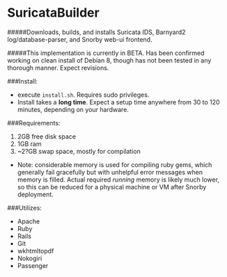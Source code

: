 # SuricataBuilder
#####Downloads, builds, and installs Suricata IDS, Barnyard2 log/database-parser, and Snorby web-ui frontend.

#####This implementation is currently in BETA. Has been confirmed working on clean install of Debian 8, though has not been tested in any thorough manner. Expect revisions.

###Install:

- execute `install.sh`. Requires sudo privileges.
- Install takes a **long time**. Expect a setup time anywhere from 30 to 120 minutes, depending on your hardware.

###Requirements:

1. 2GB free disk space
2. 1GB ram
3. ~2?GB swap space, mostly for compilation
- Note: considerable memory is used for compiling ruby gems, which generally fail gracefully but with unhelpful error messages when memory is filled. Actual required *running* memory is likely much lower, so this can be reduced for a physical machine or VM after Snorby deployment.

###Utilizes:

- Apache
- Ruby
- Rails
- Git
- wkhtmltopdf
- Nokogiri
- Passenger
